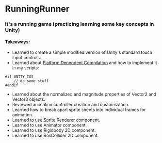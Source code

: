 # RunningRunner

### It's a running game (practicing learning some key concepts in Unity)

#### Takeaways:
* Learned to create a simple modified version of Unity's standard touch input controls.
* Learned about [Platform Dependent Compilation](https://docs.unity3d.com/Manual/PlatformDependentCompilation.html) and how to implement it in my scripts:
```
#if UNITY_IOS
	// do some stuff
#endif
```
* Learned about the normalized and magnitude properties of Vector2 and Vector3 objects.
* Reviewed animation controller creation and customization.
* Learned how to break apart sprite sheets into individual frames for animation.
* Learned to use Sprite Renderer component.
* Learned to use Animator component.
* Learned to use Rigidbody 2D component.
* Learned to use BoxCollider 2D component.

